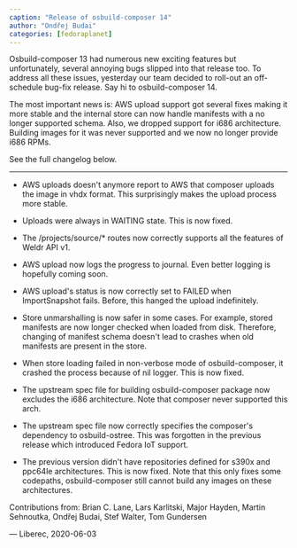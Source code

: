 ```yaml
---
caption: "Release of osbuild-composer 14"
author: "Ondřej Budai"
categories: [fedoraplanet]
---
```


Osbuild-composer 13 had numerous new exciting features but unfortunately,
several annoying bugs slipped into that release too. To address all these
issues, yesterday our team decided to roll-out an off-schedule bug-fix
release. Say hi to osbuild-composer 14.

The most important news is: AWS upload support got several fixes making it
more stable and the internal store can now handle manifests with a no longer
supported schema. Also, we dropped support for i686 architecture. Building
images for it was never supported and we now no longer provide i686 RPMs.

See the full changelog below.

----

* AWS uploads doesn't anymore report to AWS that composer uploads
  the image in vhdx format. This surprisingly makes the upload process
  more stable.

* Uploads were always in WAITING state. This is now fixed.
  
* The /projects/source/* routes now correctly supports all the features
  of Weldr API v1. 

* AWS upload now logs the progress to journal. Even better logging is
  hopefully coming soon.
    
* AWS upload's status is now correctly set to FAILED when ImportSnapshot
  fails. Before, this hanged the upload indefinitely.

* Store unmarshalling is now safer in some cases. For example, stored
  manifests are now longer checked when loaded from disk. Therefore,
  changing of manifest schema doesn't lead to crashes when old manifests
  are present in the store.
  
* When store loading failed in non-verbose mode of osbuild-composer, it
  crashed the process because of nil logger. This is now fixed.

* The upstream spec file for building osbuild-composer package now
  excludes the i686 architecture. Note that composer never supported
  this arch.
    
* The upstream spec file now correctly specifies the composer's dependency
  to osbuild-ostree. This was forgotten in the previous release which
  introduced Fedora IoT support.

* The previous version didn't have repositories defined for s390x and
  ppc64le architectures. This is now fixed. Note that this only fixes
  some codepaths, osbuild-composer still cannot build any images on
  these architectures. 

Contributions from: Brian C. Lane, Lars Karlitski, Major Hayden, Martin
                    Sehnoutka, Ondřej Budai, Stef Walter, Tom Gundersen

— Liberec, 2020-06-03
